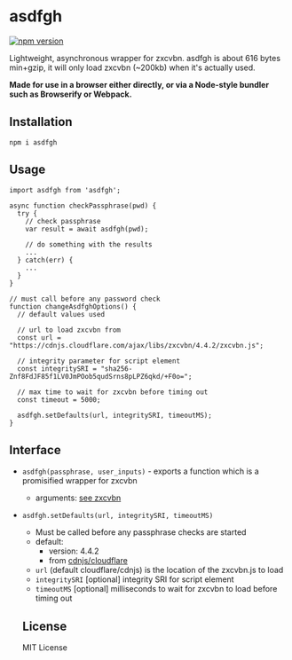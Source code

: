 # asdfgh

[![npm version](https://badge.fury.io/js/asdfgh.svg)](https://badge.fury.io/js/asdfgh)

Lightweight, asynchronous wrapper for zxcvbn.  asdfgh is about 616 bytes min+gzip, it will only load zxcvbn (~200kb) when it's actually used.

**Made for use in a browser either directly, or via a Node-style bundler such as Browserify or Webpack.**

## Installation

```
npm i asdfgh
```

## Usage

```
import asdfgh from 'asdfgh';

async function checkPassphrase(pwd) {
  try {
    // check passphrase
    var result = await asdfgh(pwd);

    // do something with the results
    ...
  } catch(err) {
    ...
  }
}

// must call before any password check
function changeAsdfghOptions() {
  // default values used

  // url to load zxcvbn from
  const url = "https://cdnjs.cloudflare.com/ajax/libs/zxcvbn/4.4.2/zxcvbn.js";

  // integrity parameter for script element
  const integritySRI = "sha256-Znf8FdJF85f1LV0JmPOob5qudSrns8pLPZ6qkd/+F0o=";

  // max time to wait for zxcvbn before timing out
  const timeout = 5000;

  asdfgh.setDefaults(url, integritySRI, timeoutMS);
}
```

## Interface

* `asdfgh(passphrase, user_inputs)` - exports a function which is a promisified wrapper for zxcvbn
  * arguments: [see zxcvbn](https://github.com/dropbox/zxcvbn)
* `asdfgh.setDefaults(url, integritySRI, timeoutMS)`
  * Must be called before any passphrase checks are started
  * default:
    * version: 4.4.2
    * from [cdnjs/cloudflare](https://cdnjs.com/libraries/zxcvbn)
  * `url` (default cloudflare/cdnjs) is the location of the zxcvbn.js to load
  * `integritySRI` [optional] integrity SRI for script element
  * `timeoutMS` [optional] milliseconds to wait for zxcvbn to load before timing out


  ## License

  MIT License